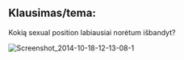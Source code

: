 ## Klausimas/tema:
Kokią sexual position labiausiai norėtum išbandyt?


![Screenshot_2014-10-18-12-13-08-1](https://user-images.githubusercontent.com/75223984/102725545-22fdb980-4320-11eb-8edb-34a2150093ee.png)
